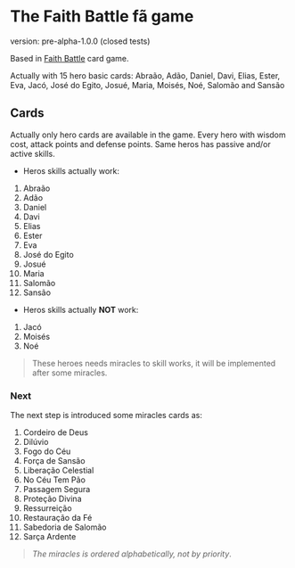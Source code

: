 # The Faith Battle fã game

version: pre-alpha-1.0.0 (closed tests)

Based in [Faith Battle](https://www.faithbattle.com.br/) card game.

Actually with 15 hero basic cards:
Abraão, Adão, Daniel, Davi, Elias, Ester, Eva, Jacó, José do Egito, Josué, Maria, Moisés, Noé, Salomão and Sansão

## Cards
Actually only hero cards are available in the game. Every hero with wisdom cost, attack points and defense points. Same heros has passive and/or active skills.

- Heros skills actually work:
1. Abraão
0. Adão
0. Daniel 
0. Davi
0. Elias
0. Ester
0. Eva
0. José do Egito
0. Josué
0. Maria
0. Salomão
0. Sansão

- Heros skills actually **NOT** work:
1. Jacó
0. Moisés
0. Noé

> These heroes needs miracles to skill works, it will be implemented after some miracles.


### Next
The next step is introduced some miracles cards as:
1. Cordeiro de Deus
0. Dilúvio
0. Fogo do Céu
0. Força de Sansão
0. Liberação Celestial
0. No Céu Tem Pão
0. Passagem Segura
0. Proteção Divina
0. Ressurreição
0. Restauração da Fé
0. Sabedoria de Salomão
0. Sarça Ardente

> _The miracles is ordered alphabetically, not by priority_.